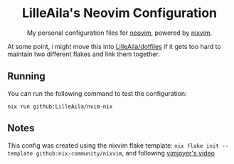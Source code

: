 <div align="center">

# LilleAila's Neovim Configuration
My personal configuration files for [neovim](https://neovim.io/), powered by [nixvim](https://github.com/nix-community/nixvim).

</div>

At some point, i might move this into [LilleAila/dotfiles](https://github.com/LilleAila/dotfiles) if it gets too hard to maintain two different flakes and link them together.

## Running
You can run the following command to test the configuration:
```
nix run github:LilleAila/nvim-nix
```

## Notes
This config was created using the nixvim flake template: `nix flake init --template github:nix-community/nixvim`, and following [vimjoyer's video](https://www.youtube.com/watch?v=b641h63lqy0)

